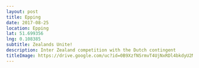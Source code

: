 ```yaml
---
layout: post
title: Epping
date: 2017-08-25
location: Epping
lat: 51.699356
lng: 0.108385
subtitle: Zealands Unite!
description: Inter Zealand competition with the Dutch contingent
titleImage: https://drive.google.com/uc?id=0B9XzfNSrmvT4UjNxRDl4bkdyU2M
---
```

